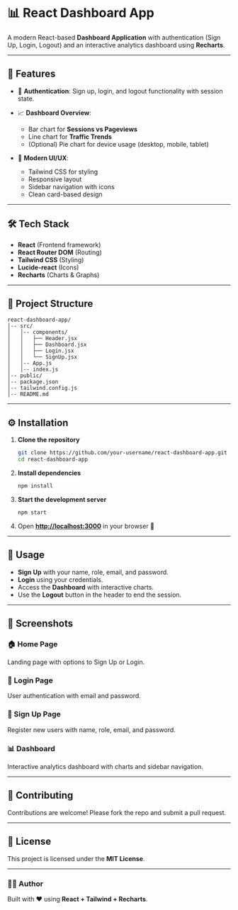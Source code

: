 # 📊 React Dashboard App

A modern React-based **Dashboard Application** with authentication (Sign Up, Login, Logout) and an interactive analytics dashboard using **Recharts**.

---

## 🚀 Features

* 🔐 **Authentication**: Sign up, login, and logout functionality with session state.
* 📈 **Dashboard Overview**:

  * Bar chart for **Sessions vs Pageviews**
  * Line chart for **Traffic Trends**
  * (Optional) Pie chart for device usage (desktop, mobile, tablet)
* 🎨 **Modern UI/UX**:

  * Tailwind CSS for styling
  * Responsive layout
  * Sidebar navigation with icons
  * Clean card-based design

---

## 🛠️ Tech Stack

* **React** (Frontend framework)
* **React Router DOM** (Routing)
* **Tailwind CSS** (Styling)
* **Lucide-react** (Icons)
* **Recharts** (Charts & Graphs)

---

## 📂 Project Structure

```
react-dashboard-app/
│-- src/
│   │-- components/
│   │   ├── Header.jsx
│   │   ├── Dashboard.jsx
│   │   ├── Login.jsx
│   │   └── SignUp.jsx
│   │-- App.js
│   │-- index.js
│-- public/
│-- package.json
│-- tailwind.config.js
│-- README.md
```

---

## ⚙️ Installation

1. **Clone the repository**

   ```bash
   git clone https://github.com/your-username/react-dashboard-app.git
   cd react-dashboard-app
   ```

2. **Install dependencies**

   ```bash
   npm install
   ```

3. **Start the development server**

   ```bash
   npm start
   ```

4. Open **[http://localhost:3000](http://localhost:3000)** in your browser 🚀

---

## 🔑 Usage

* **Sign Up** with your name, role, email, and password.
* **Login** using your credentials.
* Access the **Dashboard** with interactive charts.
* Use the **Logout** button in the header to end the session.

---

## 📸 Screenshots

### 🏠 Home Page

Landing page with options to Sign Up or Login.

### 🔑 Login Page

User authentication with email and password.

### 📝 Sign Up Page

Register new users with name, role, email, and password.

### 📊 Dashboard

Interactive analytics dashboard with charts and sidebar navigation.

---

## 🤝 Contributing

Contributions are welcome! Please fork the repo and submit a pull request.

---

## 📜 License

This project is licensed under the **MIT License**.

---

### 👨‍💻 Author

Built with ❤️ using **React + Tailwind + Recharts**.
